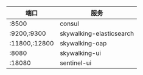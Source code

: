 |端口|服务|
|---|---|
|:8500| consul|
|:9200,:9300| skywalking-elasticsearch|
|:11800,:12800| skywalking-oap|
|:8080| skywalking-ui|
|:18080| sentinel-ui|
